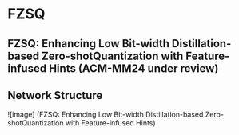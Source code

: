 # FZSQ
## FZSQ: Enhancing Low Bit-width Distillation-based Zero-shotQuantization with Feature-infused Hints (ACM-MM24 under review)
## Network Structure
![image] (FZSQ: Enhancing Low Bit-width Distillation-based Zero-shotQuantization with Feature-infused Hints)
